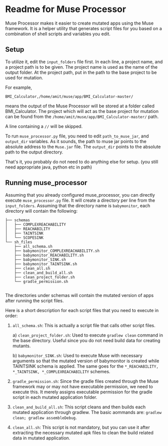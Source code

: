 # Readme for Muse Processor

Muse Processor makes it easier to create mutated apps using the Muse framework. It is a helper utility that generates script files for you based on a combination of shell scripts and variables you edit. 

## Setup

To utilize it, edit the `input_folders` file first. 
In each line, a project name, and a project path is to be given. 
The project name is used as the name of the output folder. At the project path, put in the path to the base project to be used for mutation. 

For example,

`BMI_Calculator,/home/amit/muse/app/BMI_Calculator-master/`

means the output of the Muse Processor will be stored at a folder called BMI_Calculator. The project which will act as the base project for mutation can be found from the `/home/amit/muse/app/BMI_Calculator-master/` path. 

A line containing a `//` will be skipped. 

To run `muse_processor.py` file, you need to edit `path_to_muse_jar`, and `output_dir` variables. As it sounds, the path to muse jar points to the absolute address to the `Muse.jar` file. The `output_dir` points to the absolute path to the output directory.

That's it, you probably do not need to do anything else for setup. (you still need appropriate java, python etc in path)

## Running muse_processor
Assuming that you already configured muse_processor, you can directly execute `muse_processor.py` file. It will create a directory per line from the `input_folders`.  Assuming that the directory name is `babymonitor`, each directory will contain the following: 

```
├── schemas
│   ├── COMPLEXREACHABILITY
│   ├── REACHABILITY
│   ├── TAINTSINK
│   └── SCOPESINK
└── sh_files
    ├── all_schema.sh
    ├── babymonitor_COMPLEXREACHABILITY.sh
    ├── babymonitor_REACHABILITY.sh
    ├── babymonitor_SINK.sh
    ├── babymonitor_TAINTSINK.sh
    ├── clean_all.sh
    ├── clean_and_build_all.sh
    ├── clean_project_folder.sh
    └── gradle_permission.sh


```
The directories under schemas will contain the mutated version of apps after running the script files. 

Here is a short description for each script files that you need to execute in order:

1. `all_schema.sh`: This is actually a script file that calls other script files. 
  
    a)  `clean_project_folder.sh`: Used to execute `gradlew clean` command in the base directory. Useful since you do not need build data for creating mutants.
    
    b) `babymonitor_SINK.sh`: Used to execute Muse with necessary arguments so that the mutated version of babymonitor is created while TAINTSINK schema is applied. The same goes for the `*_REACHABILITY, *_TAINTSINK, *_COMPLEXREACHABILITY` schemes. 

2. `gradle_permission.sh`: Since the gradle files created through the Muse framework may or may not have executable permission, we need to execute this. It merely assigns executable permission for the gradle script in each mutated application folder. 

3. `clean_and_build_all.sh`: This script cleans and then builds each mutated application through gradlew. The basic aommands are: `gradlew clean; gradlew assembleDebug`.

4. `clean_all.sh`: This script is not mandatory, but you can use it after extracting the necessary mutated apk files to clean the build related data in mutated application.